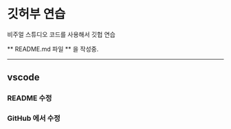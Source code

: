 # 깃허부 연습

비주얼 스튜디오 코드를 사용해서 깃헙 연습

** README.md 파일 ** 을 작성중.

------------------------------

## vscode

### README 수정

### GitHub 에서 수정
